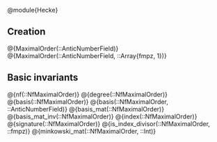 
@module{Hecke}


<a id='Creation-1'></a>

## Creation


@{MaximalOrder(::AnticNumberField)} @{MaximalOrder(::AnticNumberField, ::Array{fmpz, 1})}


<a id='Basic-invariants-1'></a>

## Basic invariants


@{nf(::NfMaximalOrder)} @{degree(::NfMaximalOrder)} @{basis(::NfMaximalOrder)} @{basis(::NfMaximalOrder, ::AnticNumberField)} @{basis_mat(::NfMaximalOrder)} @{basis_mat_inv(::NfMaximalOrder)} @{index(::NfMaximalOrder)} @{signature(::NfMaximalOrder)} @{is_index_divisor(::NfMaximalOrder, ::fmpz)} @{minkowski_mat(::NfMaximalOrder, ::Int)}

